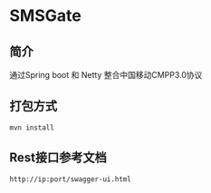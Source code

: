 # SMSGate

## 简介
通过Spring boot 和 Netty 整合中国移动CMPP3.0协议

## 打包方式
```shell script
mvn install
```

## Rest接口参考文档
```shell script
http://ip:port/swagger-ui.html
```
